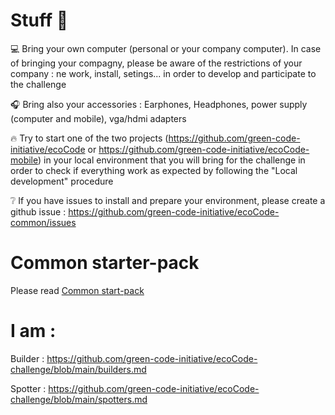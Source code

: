# Stuff :school_satchel:

:computer: Bring your own computer (personal or your company computer). In case of bringing your compagny, please be aware of the restrictions of your company : ne work, install, setings... in order to develop and participate to the challenge

:headphones: Bring also your accessories : Earphones, Headphones, power supply (computer and mobile), vga/hdmi adapters

:fire: Try to start one of the two projects (https://github.com/green-code-initiative/ecoCode or https://github.com/green-code-initiative/ecoCode-mobile) in your local environment that you will bring for the challenge in order to check if everything work as expected by following the "Local development" procedure

:grey_question: If you have issues to install and prepare your environment, please create a github issue : https://github.com/green-code-initiative/ecoCode-common/issues

# Common starter-pack

Please read [Common start-pack](https://github.com/green-code-initiative/ecoCode-common/blob/main/doc/starter-pack.md)

# I am :

Builder : https://github.com/green-code-initiative/ecoCode-challenge/blob/main/builders.md  

Spotter : https://github.com/green-code-initiative/ecoCode-challenge/blob/main/spotters.md